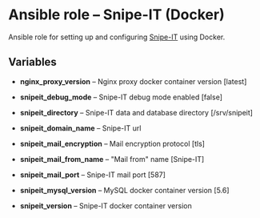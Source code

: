 # Ansible role – Snipe-IT (Docker)

Ansible role for setting up and configuring [Snipe-IT](https://snipeitapp.com/) using Docker.


## Variables

* **nginx\_proxy\_version** – Nginx proxy docker container version [latest]

* **snipeit\_debug\_mode** – Snipe-IT debug mode enabled [false]

* **snipeit\_directory** – Snipe-IT data and database directory [/srv/snipeit]

* **snipeit\_domain\_name** – Snipe-IT url

* **snipeit\_mail\_encryption** – Mail encryption protocol [tls]

* **snipeit\_mail\_from\_name** – "Mail from" name [Snipe-IT]

* **snipeit\_mail\_port** – Snipe-IT mail port [587]

* **snipeit\_mysql\_version** – MySQL docker container version [5.6]

* **snipeit\_version** – Snipe-IT docker container version
